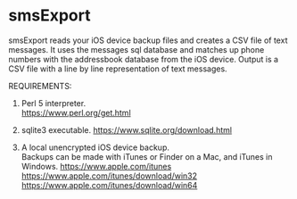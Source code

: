 # smsExport
smsExport reads your iOS device backup files and creates a CSV file of text messages.  It uses the messages sql database and matches up phone numbers with the addressbook database from the iOS device.  Output is a CSV file with a line by line representation of text messages.

REQUIREMENTS:

1) Perl 5 interpreter.<BR>
https://www.perl.org/get.html

2) sqlite3 executable.
https://www.sqlite.org/download.html

3) A local unencrypted iOS device backup.  
Backups can be made with iTunes or Finder on a Mac, and iTunes in Windows.
https://www.apple.com/itunes
https://www.apple.com/itunes/download/win32
https://www.apple.com/itunes/download/win64


